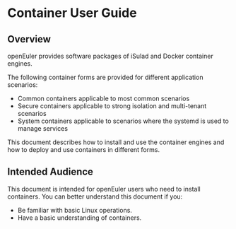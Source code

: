 # Container User Guide

## Overview

openEuler provides software packages of iSulad and Docker container engines.

The following container forms are provided for different application scenarios:

-   Common containers applicable to most common scenarios
-   Secure containers applicable to strong isolation and multi-tenant scenarios
-   System containers applicable to scenarios where the systemd is used to manage services

This document describes how to install and use the container engines and how to deploy and use containers in different forms.

## Intended Audience

This document is intended for openEuler users who need to install containers. You can better understand this document if you:

-   Be familiar with basic Linux operations.
-   Have a basic understanding of containers.
